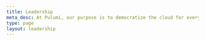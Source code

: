 ```yaml
---
title: Leadership
meta_desc: At Pulumi, our purpose is to democratize the cloud for every engineer. Meet our leaders.
type: page
layout: leadership
---
```


